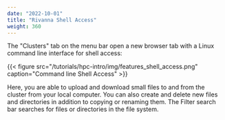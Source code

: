 ```yaml
---
date: "2022-10-01"
title: "Rivanna Shell Access"
weight: 360
---
```


The "Clusters" tab on the menu bar open a new browser tab with a Linux command line interface for shell access:

{{< figure src="/tutorials/hpc-intro/img/features_shell_access.png" caption="Command line Shell Access" >}}


Here, you are able to upload and download small files to and from the cluster from your local computer. You can also create and delete new files and directories in addition to copying or renaming them. The Filter search bar searches for files or directories in the file system.
